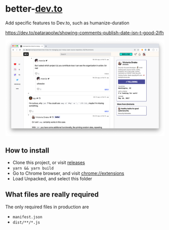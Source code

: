 # better-[dev.to](https://dev.to)

Add specific features to Dev.to, such as humanize-duration

<https://dev.to/patarapolw/showing-comments-publish-date-isn-t-good-2ifh>

![humanize-duration](screenshots/humanize-duration.png)

## How to install

- Clone this project, or visit [releases](https://github.com/patarapolw/better-dev.to/releases)
- `yarn && yarn build`
- Go to Chrome browser, and visit <chrome://extensions>
- Load Unpacked, and select this folder

## What files are really required

The only required files in production are

- `manifest.json`
- `dist/**/*.js`
